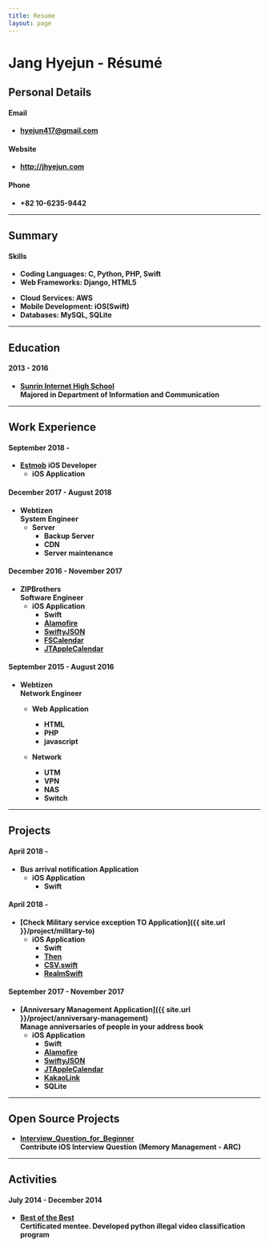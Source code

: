 ```yaml
---
title: Resume
layout: page
---
```


# Jang Hyejun - Résumé

## Personal Details

#### Email
- **<hyejun417@gmail.com>**

#### Website
- **<http://jhyejun.com>**

#### Phone
- **+82 10-6235-9442**

---

## Summary

<!-- #### Interests
- **Mobile application development**
- **Test Driven Development**
- **RxSwift** -->

#### Skills
- **Coding Languages: C, Python, PHP, Swift**
- **Web Frameworks: Django, HTML5**
<!-- - **Web Servers: Ngnix** -->
- **Cloud Services: AWS**
- **Mobile Development: iOS(Swift)**
- **Databases: MySQL, SQLite**

---

## Education

#### 2013 - 2016
- **[Sunrin Internet High School](http://www.sunrint.hs.kr)**<br>
**Majored in Department of Information and Communication**

---

## Work Experience

#### September 2018 -
- **[Estmob](https://send-anywhere.com/ko/product)**
**iOS Developer**
	- **iOS Application**

#### December 2017 - August 2018
- **Webtizen**<br>
**System Engineer**
	- **Server**
		- **Backup Server**
		- **CDN**
		- **Server maintenance**

#### December 2016 - November 2017
- **ZIPBrothers**<br>
**Software Engineer**
	- **iOS Application**
		- **Swift**
		- **[Alamofire](https://github.com/Alamofire/Alamofire)**
		- **[SwiftyJSON](https://github.com/SwiftyJSON/SwiftyJSON)**
		- **[FSCalendar](https://github.com/WenchaoD/FSCalendar)**
		- **[JTAppleCalendar](https://github.com/patchthecode/JTAppleCalendar)**

#### September 2015 - August 2016
- **Webtizen**<br>
**Network Engineer**
	- **Web Application**
		- **HTML**
		- **PHP**
		- **javascript**

	- **Network**
		- **UTM**
		- **VPN**
		- **NAS**
		- **Switch**

---

## Projects

#### April 2018 - 
- **Bus arrival notification Application**
	- **iOS Application**
		- **Swift**

#### April 2018 -
- **[Check Military service exception TO Application]({{ site.url }}/project/military-to)**
	- **iOS Application**
		- **Swift**
		- **[Then](https://github.com/devxoul/Then)**
		- **[CSV.swift](https://github.com/yaslab/CSV.swift)**
		- **[RealmSwift](https://github.com/realm/realm-cocoa)**

#### September 2017 - November 2017
- **[Anniversary Management Application]({{ site.url }}/project/anniversary-management)**<br>
**Manage anniversaries of people in your address book**
	- **iOS Application**
		- **Swift**
		- **[Alamofire](https://github.com/Alamofire/Alamofire)**
		- **[SwiftyJSON](https://github.com/SwiftyJSON/SwiftyJSON)**
		- **[JTAppleCalendar](https://github.com/patchthecode/JTAppleCalendar)**
		- **[KakaoLink](https://developers.kakao.com/docs/android/kakaotalk-link)**
		- **SQLite**

---

## Open Source Projects
- **[Interview_Question_for_Beginner](https://github.com/JaeYeopHan/Interview_Question_for_Beginner)**<br>
**Contribute iOS Interview Question (Memory Management - ARC)**

---

## Activities

#### July 2014 - December 2014
- **[Best of the Best](https://www.kitribob.kr)**<br>
**Certificated mentee. Developed python illegal video classification program**